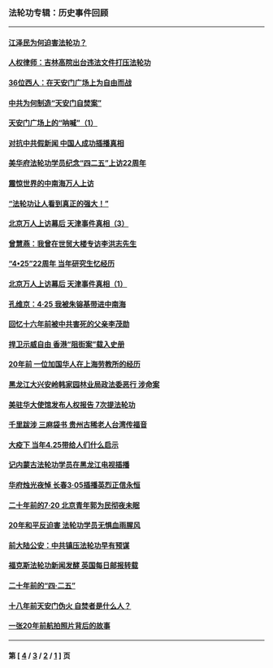 ### 法轮功专辑：历史事件回顾
---
#### [江泽民为何迫害法轮功？](../../pages/nf5793/n13876324.md?01170430) 
#### [人权律师：吉林高院出台违法文件打压法轮功](../../pages/nf5793/n13825665.md?01170430) 
#### [36位西人：在天安门广场上为自由而战](../../pages/nf5793/n13390029.md?01170430) 
#### [中共为何制造“天安门自焚案”](../../pages/nf5793/n13183270.md?01170430) 
#### [天安门广场上的“呐喊”（1）](../../pages/nf5793/n13105277.md?01170430) 
#### [对抗中共假新闻 中国人成功插播真相](../../pages/nf5793/n12910618.md?01170430) 
#### [美华府法轮功学员纪念“四二五”上访22周年](../../pages/nf5793/n12904445.md?01170430) 
#### [震惊世界的中南海万人上访](../../pages/nf5793/n12903976.md?01170430) 
#### [“法轮功让人看到真正的强大！”](../../pages/nf5793/n12903195.md?01170430) 
#### [北京万人上访幕后 天津事件真相（3）](../../pages/nf5793/n12902807.md?01170430) 
#### [曾慧燕：我曾在世贸大楼专访李洪志先生](../../pages/nf5793/n12898729.md?01170430) 
#### [“4•25”22周年 当年研究生忆经历](../../pages/nf5793/n12894152.md?01170430) 
#### [北京万人上访幕后 天津事件真相（1）](../../pages/nf5793/n12885174.md?01170430) 
#### [孔维京：4·25 我被朱镕基带进中南海](../../pages/nf5793/n12864987.md?01170430) 
#### [回忆十六年前被中共害死的父亲李茂勋](../../pages/nf5793/n12880270.md?01170430) 
#### [捍卫示威自由 香港“阻街案”载入史册](../../pages/nf5793/n12811245.md?01170430) 
#### [20年前 一位加国华人在上海劳教所的经历](../../pages/nf5793/n12707932.md?01170430) 
#### [黑龙江大兴安岭韩家园林业局政法委恶行 涉命案](../../pages/nf5793/n12622815.md?01170430) 
#### [美驻华大使馆发布人权报告 7次提法轮功](../../pages/nf5793/n12520541.md?01170430) 
#### [千里跋涉 三麻袋书 贵州古稀老人台湾传福音](../../pages/nf5793/n12198750.md?01170430) 
#### [大疫下 当年4.25带给人们什么启示](../../pages/nf5793/n12058565.md?01170430) 
#### [记内蒙古法轮功学员在黑龙江电视插播](../../pages/nf5793/n11699194.md?01170430) 
#### [华府烛光夜悼 长春3·05插播英烈正信永恒](../../pages/nf5793/n11397432.md?01170430) 
#### [二十年前的7·20 北京青年郭为民彻夜未眠](../../pages/nf5793/n11354195.md?01170430) 
#### [20年和平反迫害 法轮功学员无惧血雨腥风](../../pages/nf5793/n11348279.md?01170430) 
#### [前大陆公安：中共镇压法轮功早有预谋](../../pages/nf5793/n11352168.md?01170430) 
#### [福克斯法轮功新闻发酵  英国每日邮报转载](../../pages/nf5793/n11285952.md?01170430) 
#### [二十年前的“四·二五”](../../pages/nf5793/n11207639.md?01170430) 
#### [十八年前天安门伪火 自焚者是什么人？](../../pages/nf5793/n10996556.md?01170430) 
#### [一张20年前航拍照片背后的故事](../../pages/nf5793/n10693797.md?01170430) 

---
#### 第 [ [4](./4.md?01170430) / [3](./3.md?01170430) / [2](./2.md?01170430) / [1](./1.md?01170430) ] 页
